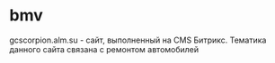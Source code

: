 # bmv
gcscorpion.alm.su - сайт, выполненный на CMS Битрикс. Тематика данного сайта связана с ремонтом автомобилей
